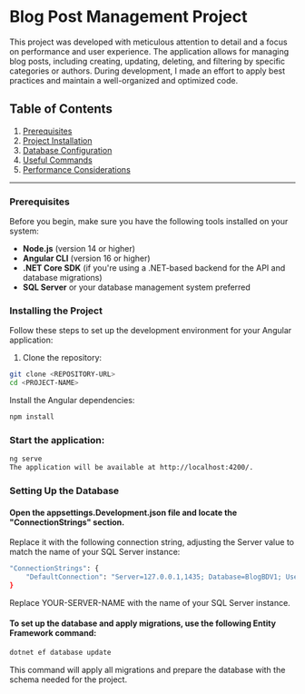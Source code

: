 # Blog Post Management Project

This project was developed with meticulous attention to detail and a focus on performance and user experience. The application allows for managing blog posts, including creating, updating, deleting, and filtering by specific categories or authors. During development, I made an effort to apply best practices and maintain a well-organized and optimized code.

## Table of Contents

1. [Prerequisites](#prerequisites)
2. [Project Installation](#project-installation)
3. [Database Configuration](#database-configuration)
4. [Useful Commands](#useful-commands)
5. [Performance Considerations](#performance-considerations)

---

### Prerequisites

Before you begin, make sure you have the following tools installed on your system:

- **Node.js** (version 14 or higher)
- **Angular CLI** (version 16 or higher)
- **.NET Core SDK** (if you're using a .NET-based backend for the API and database migrations)
- **SQL Server** or your database management system preferred

### Installing the Project

Follow these steps to set up the development environment for your Angular application:

1. Clone the repository:

```bash
git clone <REPOSITORY-URL>
cd <PROJECT-NAME>
```

Install the Angular dependencies:

```bash
npm install

```
### Start the application:

```bash
ng serve
The application will be available at http://localhost:4200/.
```
### Setting Up the Database
#### Open the appsettings.Development.json file and locate the "ConnectionStrings" section.

Replace it with the following connection string, adjusting the Server value to match the name of your SQL Server instance:

```bash
"ConnectionStrings": {
    "DefaultConnection": "Server=127.0.0.1,1435; Database=BlogBDV1; User Id=sa; Password=Security2024*; TrustServerCertificate=True;"
}
```
Replace YOUR-SERVER-NAME with the name of your SQL Server instance.

#### To set up the database and apply migrations, use the following Entity Framework command:

```bash
dotnet ef database update
```
This command will apply all migrations and prepare the database with the schema needed for the project.